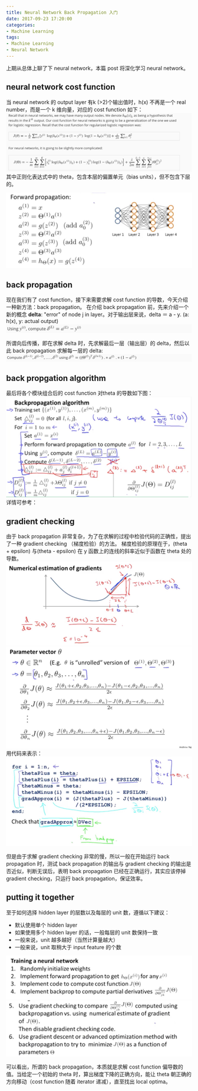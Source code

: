 ```yaml
---
title: Neural Network Back Propagation 入门
date: 2017-09-23 17:20:00
categories:
- Machine Learning
tags:
- Machine Learning
- Neural Network
---
```


上期从总体上聊了下 neural network，本篇 post 将深化学习 neural network。

## neural network cost function
当 neural network 的 output layer 有k (>2)个输出值时，h(x) 不再是一个 real number，而是一个 k 维向量，对应的 cost function 如下：
![](/assets/images/ml/week5/cost-function.jpeg)
其中正则化表达式中的 theta，包含本层的偏置单元（bias units），但不包含下层的。


![](/assets/images/ml/week5/forward-propagation.jpeg)

## back propagation
现在我们有了 cost function，接下来需要求解 cost function 的导数，今天介绍一种新方法：back propagation。
在介绍 back propagation 前，先来介绍一个新的概念 **delta**: "error" of node j in layer。对于输出层来说，delta ＝ a - y. (a: h(x), y: actual output)
![](/assets/images/ml/week5/deltaL.jpeg)

所谓向后传播，即在求解 delta 时，先求解最后一层（输出层）的 delta，然后以此 back propagation 求解每一层的 delta:
![](/assets/images/ml/week5/delta.jpeg)

## back propgation algorithm
最后将各个模块组合后的 cost function 对theta 的导数如下图：
![](/assets/images/ml/week5/back-propagation-algorithm.jpeg)
详情可参考：[](https://www.coursera.org/learn/machine-learning/supplement/pjdBA/backpropagation-algorithm)

## gradient checking
由于 back propagation 非常复杂，为了在求解的过程中检验代码的正确性，提出了一种 gradient checking （梯度检验）的方法。
梯度检验的原理在于，(theta + epsilon) 与(theta - epsilon) 在 y 函数上的连线的斜率近似于函数在 theta 处的导数。
![](/assets/images/ml/week5/theta-epsilon.jpeg)
![](/assets/images/ml/week5/theta-epsilon2.jpeg)
用代码来表示：
![](/assets/images/ml/week5/epsilon.jpeg)

但是由于求解 gradient checking 非常的慢，所以一般在开始运行 back propagation 时，测试 back propagation 的输出与 gradient checking 的输出是否近似，判断无误后，表明 back propagation 已经在正确运行，其实应该停掉 gradient checking，只运行 back propagation，保证效率。

## putting it together
至于如何选择 hidden layer 的层数以及每层的 unit 数，遵循以下建议：
* 默认使用单个 hidden layer
* 如果使用多个 hidden layer 的话，一般每层的 unit 数保持一致
* 一般来说，unit 越多越好（当然计算量越大）
* 一般来说，unit 取稍大于 input feature 的个数


![](/assets/images/ml/week5/complete-process.jpeg)
![](/assets/images/ml/week5/complete-process2.jpeg)

可以看出，所谓的 back propagation，本质就是求解 cost function 偏导数的值。当给定一个初始的 theta 时，算出梯度下降的正确方向，能让 theta 朝正确的方向移动（cost function 随着 iterator 递减），直至找出 local optima。
